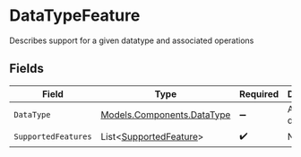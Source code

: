 # DataTypeFeature

Describes support for a given datatype and associated operations


## Fields

| Field                                                                 | Type                                                                  | Required                                                              | Description                                                           | Example                                                               |
| --------------------------------------------------------------------- | --------------------------------------------------------------------- | --------------------------------------------------------------------- | --------------------------------------------------------------------- | --------------------------------------------------------------------- |
| `DataType`                                                            | [Models.Components.DataType](../../Models/Components/DataType.md)     | :heavy_minus_sign:                                                    | Available data types                                                  | invoices                                                              |
| `SupportedFeatures`                                                   | List<[SupportedFeature](../../Models/Components/SupportedFeature.md)> | :heavy_check_mark:                                                    | N/A                                                                   |                                                                       |